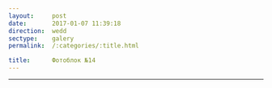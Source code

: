 ```yaml
---
layout:     post
date:       2017-01-07 11:39:18
direction:  wedd
sectype:    galery
permalink:  /:categories/:title.html

title:      Фотоблок №14
---
```

					
<section class="wedd_galery">                       
    <div id="fotoblock-14" class="owl-carousel owl-theme same_galery">
        <a data-toggle="modal" href="#responsive" class="item"><div class="img_inline" style="background-image: url(../images/wedd/14_1.jpg)"></div></a>
        <a data-toggle="modal" href="#responsive" class="item"><div class="img_inline" style="background-image: url(../images/wedd/14_2.jpg)"></div></a>
        <a data-toggle="modal" href="#responsive" class="item"><div class="img_inline" style="background-image: url(../images/wedd/14_3.jpg)"></div></a>
        <a data-toggle="modal" href="#responsive" class="item"><div class="img_inline" style="background-image: url(../images/wedd/14_4.jpg)"></div></a>
        <a data-toggle="modal" href="#responsive" class="item"><div class="img_inline" style="background-image: url(../images/wedd/14_5.jpg)"></div></a>
        <a data-toggle="modal" href="#responsive" class="item"><div class="img_inline" style="background-image: url(../images/wedd/14_6.jpg)"></div></a>
    </div>
    <div class="container">
        <hr class="style-wedd">
    </div>
</section>
